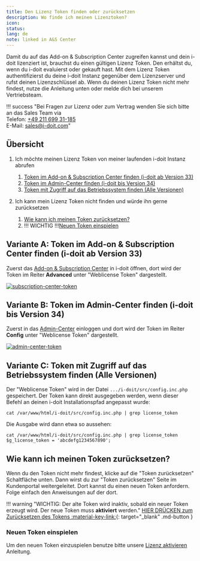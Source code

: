 ```yaml
---
title: Den Lizenz Token finden oder zurücksetzen
description: Wo finde ich meinen Lizenztoken?
icon:
status:
lang: de
note: linked in A&S Center
---
```


Damit du auf das Add-on & Subscription Center zugreifen kannst und dein i-doit lizenziert ist, brauchst du einen gültigen Lizenz Token. Den erhältst du, wenn du i-doit evaluierst oder gekauft hast. Mit dem Lizenz Token authentifizierst du deine i-doit Instanz gegenüber dem Lizenzserver und rufst deinen Lizenzschlüssel ab. Wenn du deinen Lizenz Token nicht mehr findest, nutze die Anleitung unten oder melde dich bei unserem Vertriebsteam.

!!! success "Bei Fragen zur Lizenz oder zum Vertrag wenden Sie sich bitte an das Sales Team  via<br>Telefon: [+49 211 699 31-185](tel:+4921169931185) <br>E-Mail: [sales@i-doit.com](mailto:sales@i-doit.com)"

## Übersicht

1. Ich möchte meinen Lizenz Token von meiner laufenden i-doit Instanz abrufen

    1. [Token im Add-on & Subscription Center finden (i-doit ab Version 33)](#variante-a-token-im-add-on--subscription-center-finden-i-doit-ab-version-33)
    2. [Token im Admin-Center finden (i-doit bis Version 34)](#variante-b-token-im-admin-center-finden-i-doit-bis-version-34)
    3. [Token mit Zugriff auf das Betriebssystem finden (Alle Versionen)](#variante-c-token-mit-zugriff-auf-das-betriebssystem-finden-alle-versionen)

2. Ich kann mein Lizenz Token nicht finden und würde ihn gerne zurücksetzen

    1. [Wie kann ich meinen Token zurücksetzen?](#wie-kann-ich-meinen-token-zurücksetzen)
    2. \!\!\! WICHTIG \!\!\![Neuen Token einspielen](#neuen-token-einspielen)

## Variante A: Token im Add-on & Subscription Center finden (i-doit ab Version 33)

Zuerst das [Add-on & Subscription Center](add-on-and-subscription-center.md) in i-doit öffnen, dort wird der Token im Reiter **Advanced** unter "Weblicense Token" dargestellt.

[![subscription-center-token](../assets/images/de/administration/reset-token/addon-subscription-center.png)](../assets/images/de/administration/reset-token/addon-subscription-center.png)

## Variante B: Token im Admin-Center finden (i-doit bis Version 34)

Zuerst in das [Admin-Center](admin-center.md) einloggen und dort wird der Token im Reiter **Config** unter "Weblicense Token" dargestellt.

[![admin-center-token](../assets/images/de/administration/reset-token/admin-center.png)](../assets/images/de/administration/reset-token/admin-center.png)

## Variante C: Token mit Zugriff auf das Betriebssystem finden (Alle Versionen)

Der "Weblicense Token" wird in der Datei `.../i-doit/src/config.inc.php` gespeichert. Der Token kann direkt ausgegeben werden, wenn dieser Befehl an deinen i-doit Installationspfad angepasst wurde:

```shell
cat /var/www/html/i-doit/src/config.inc.php | grep license_token
```

Die Ausgabe wird dann etwa so aussehen:

```shell
cat /var/www/html/i-doit/src/config.inc.php | grep license_token
$g_license_token = 'abcdefg1234567890';
```

## Wie kann ich meinen Token zurücksetzen?

Wenn du den Token nicht mehr findest, klicke auf die "Token zurücksetzen" Schaltfläche unten. Dann wirst du zur "Token zurücksetzen" Seite im Kundenportal weitergeleitet. Dort kannst du einen neuen Token anfordern. Folge einfach den Anweisungen auf der dort.

!!! warning "WICHTIG: Der alte Token wird inaktiv, sobald ein neuer Token erzeugt wird. Der neue Token muss **aktiviert** werden."
    [HIER DRÜCKEN zum Zurücksetzen des Tokens  :material-key-link:](https://center.i-doit.com/portal/reset-token){: target="_blank" .md-button }

### Neuen Token einspielen

Um den neuen Token einzuspielen benutze bitte unsere [Lizenz aktivieren](../wartung-und-betrieb/lizenzierung.md) Anleitung.
